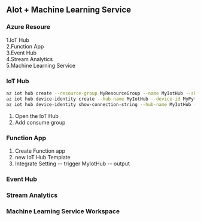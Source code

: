 
## AIot + Machine Learning Service

### Azure Resoure
1.IoT Hub  
2.Function App  
3.Event Hub  
4.Stream Analytics  
5.Machine Learning Service  
 
### IoT Hub

```bash
az iot hub create --resource-group MyResourceGroup --name MyIotHub --sku S1 --location westus --partition-count 4
az iot hub device-identity create --hub-name MyIotHub --device-id MyPythonDevice  
az iot hub device-identity show-connection-string --hub-name MyIotHub --device-id MyPythonDevice --output table
```

1.	Open the IoT Hub
2. Add consume group <yourname>

### Function App
1. Create Function app
2. new IoT Hub Template
3. Integrate Setting
   -- trigger MyIotHub
   -- output 

### Event Hub

### Stream Analytics

### Machine Learning Service Workspace
